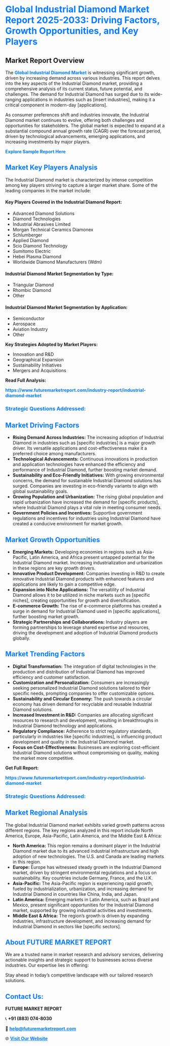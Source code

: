 <h1 style="color: #007BFF;">Global Industrial Diamond Market Report 2025-2033: Driving Factors, Growth Opportunities, and Key Players</h1>

<section id="overview">
<h2>Market Report Overview</h2>
<p>The <a href="https://www.futuremarketreport.com/industry-report/industrial-diamond-market" style="color: #007BFF; text-decoration: none;"><strong>Global Industrial Diamond Market</strong></a> is witnessing significant growth, driven by increasing demand across various industries. This report delves into the key aspects of the Industrial Diamond market, providing a comprehensive analysis of its current status, future potential, and challenges. The demand for Industrial Diamond has surged due to its wide-ranging applications in industries such as [insert industries], making it a critical component in modern-day [applications].</p>
<p>As consumer preferences shift and industries innovate, the Industrial Diamond market continues to evolve, offering both challenges and opportunities for stakeholders. The global market is expected to expand at a substantial compound annual growth rate (CAGR) over the forecast period, driven by technological advancements, emerging applications, and increasing investments by major players.</p>
</section>

<section id="overview">
<p><a href="https://www.futuremarketreport.com/request-sample/reportId=31224" style="color: #007BFF; text-decoration: none;"><strong>Explore Sample Report Here</strong></a></p>
</section>

<section id="key-players">
<h2 style="color: #007BFF;">Market Key Players Analysis</h2>
<p>The Industrial Diamond market is characterized by intense competition among key players striving to capture a larger market share. Some of the leading companies in the market include:</p>
<h4>Key Players Covered in the Industrial Diamond Report:</h4>
<ul><li>Advanced Diamond Solutions</li><li>Diamond Technologies</li><li>Industrial Abrasives Limited</li><li>Morgan Technical Ceramics Diamonex</li><li>Schlumberger</li><li>Applied Diamond</li><li>Scio Diamond Technology</li><li>Sumitomo Electric</li><li>Hebei Plasma Diamond</li><li>Worldwide Diamond Manufacturers (Wdm)</li></ul>
<h4>Industrial Diamond Market Segmentation by Type:</h4>
<ul><li>Triangular Diamond</li><li>Rhombic Diamond</li><li>Other</li></ul>

<h4>Industrial Diamond Market Segmentation by Application:</h4>
<ul><li>Semiconductor</li><li>Aerospace</li><li>Aviation Industry</li><li>Other</li></ul>
<p><strong>Key Strategies Adopted by Market Players:</strong></p>
<ul>
<li>Innovation and R&D</li>
<li>Geographical Expansion</li>
<li>Sustainability Initiatives</li>
<li>Mergers and Acquisitions</li>
</ul>
</section>

<section>
<p><strong>Read Full Analysis: </strong></p><a href="https://www.futuremarketreport.com/industry-report/industrial-diamond-market" style="color: #007BFF; text-decoration: none;"><strong>https://www.futuremarketreport.com/industry-report/industrial-diamond-market</strong></a>
<h3 style="color: #007BFF;">Strategic Questions Addressed:</h3>
</section>

<section id="driving-factors">
<h2 style="color: #007BFF;">Market Driving Factors</h2>
<ul>
<li><strong>Rising Demand Across Industries:</strong> The increasing adoption of Industrial Diamond in industries such as [specific industries] is a major growth driver. Its versatile applications and cost-effectiveness make it a preferred choice among manufacturers.</li>
<li><strong>Technological Advancements:</strong> Continuous innovations in production and application technologies have enhanced the efficiency and performance of Industrial Diamond, further boosting market demand.</li>
<li><strong>Sustainability and Eco-Friendly Initiatives:</strong> With growing environmental concerns, the demand for sustainable Industrial Diamond solutions has surged. Companies are investing in eco-friendly variants to align with global sustainability goals.</li>
<li><strong>Growing Population and Urbanization:</strong> The rising global population and rapid urbanization have increased the demand for [specific products], where Industrial Diamond plays a vital role in meeting consumer needs.</li>
<li><strong>Government Policies and Incentives:</strong> Supportive government regulations and incentives for industries using Industrial Diamond have created a conducive environment for market growth.</li>
</ul>
</section>

<section id="growth-opportunities">
<h2 style="color: #007BFF;">Market Growth Opportunities</h2>
<ul>
<li><strong>Emerging Markets:</strong> Developing economies in regions such as Asia-Pacific, Latin America, and Africa present untapped potential for the Industrial Diamond market. Increasing industrialization and urbanization in these regions are key growth drivers.</li>
<li><strong>Innovative Product Development:</strong> Companies investing in R&D to create innovative Industrial Diamond products with enhanced features and applications are likely to gain a competitive edge.</li>
<li><strong>Expansion into Niche Applications:</strong> The versatility of Industrial Diamond allows it to be utilized in niche markets such as [specific niches], creating opportunities for growth and diversification.</li>
<li><strong>E-commerce Growth:</strong> The rise of e-commerce platforms has created a surge in demand for Industrial Diamond used in [specific applications], further boosting market growth.</li>
<li><strong>Strategic Partnerships and Collaborations:</strong> Industry players are forming partnerships to leverage shared expertise and resources, driving the development and adoption of Industrial Diamond products globally.</li>
</ul>
</section>

<section id="trending-factors">
<h2 style="color: #007BFF;">Market Trending Factors</h2>
<ul>
<li><strong>Digital Transformation:</strong> The integration of digital technologies in the production and distribution of Industrial Diamond has improved efficiency and customer satisfaction.</li>
<li><strong>Customization and Personalization:</strong> Consumers are increasingly seeking personalized Industrial Diamond solutions tailored to their specific needs, prompting companies to offer customizable options.</li>
<li><strong>Sustainability and Circular Economy:</strong> The push towards a circular economy has driven demand for recyclable and reusable Industrial Diamond solutions.</li>
<li><strong>Increased Investment in R&D:</strong> Companies are allocating significant resources to research and development, resulting in breakthroughs in Industrial Diamond technology and applications.</li>
<li><strong>Regulatory Compliance:</strong> Adherence to strict regulatory standards, particularly in industries like [specific industries], is influencing product development and quality in the Industrial Diamond market.</li>
<li><strong>Focus on Cost-Effectiveness:</strong> Businesses are exploring cost-efficient Industrial Diamond solutions without compromising on quality, making the market more competitive.</li>
</ul>
</section>

<section>
<p><strong>Get Full Report: </strong></p><a href="https://www.futuremarketreport.com/industry-report/industrial-diamond-market" style="color: #007BFF; text-decoration: none;"><strong>https://www.futuremarketreport.com/industry-report/industrial-diamond-market</strong></a>
<h3 style="color: #007BFF;">Strategic Questions Addressed:</h3>
</section>


<section id="regional-analysis">
<h2 style="color: #007BFF;">Market Regional Analysis</h2>
<p>The global Industrial Diamond market exhibits varied growth patterns across different regions. The key regions analyzed in this report include North America, Europe, Asia-Pacific, Latin America, and the Middle East & Africa:</p>
<ul>
<li><strong>North America:</strong> This region remains a dominant player in the Industrial Diamond market due to its advanced industrial infrastructure and high adoption of new technologies. The U.S. and Canada are leading markets in this region.</li>
<li><strong>Europe:</strong> Europe has witnessed steady growth in the Industrial Diamond market, driven by stringent environmental regulations and a focus on sustainability. Key countries include Germany, France, and the U.K.</li>
<li><strong>Asia-Pacific:</strong> The Asia-Pacific region is experiencing rapid growth, fueled by industrialization, urbanization, and increasing demand for Industrial Diamond in countries like China, India, and Japan.</li>
<li><strong>Latin America:</strong> Emerging markets in Latin America, such as Brazil and Mexico, present significant opportunities for the Industrial Diamond market, supported by growing industrial activities and investments.</li>
<li><strong>Middle East & Africa:</strong> The region’s growth is driven by expanding industries, infrastructure development, and increasing demand for Industrial Diamond in sectors like [specific sectors].</li>
</ul>
</section>

<footer>
<h2 style="color: #007BFF;">About FUTURE MARKET REPORT</h2>
<p>We are a trusted name in market research and advisory services, delivering actionable insights and strategic support to businesses across diverse industries. Our expertise lies in offering:</p>

<p>Stay ahead in today’s competitive landscape with our tailored research solutions.</p>

<h2 style="color: #007BFF;">Contact Us:</h2>
<p><strong>FUTURE MARKET REPORT</strong></p>
<p>📞 <strong>+91 (883) 074-8030</strong></p>
<p>📧 <strong><a href="mailto:help@futuremarketreport.com" style="color: #007BFF;">help@futuremarketreport.com</a></strong></p>
<p>🌐 <strong><a href="https://www.futuremarketreport.com/" style="color: #007BFF;">Visit Our Website</a></strong></p>
</footer>